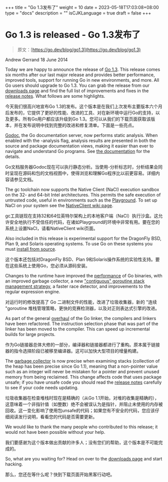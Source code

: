 +++
title = "Go 1.3发布了"
weight = 10
date = 2023-05-18T17:03:08+08:00
type = "docs"
description = ""
isCJKLanguage = true
draft = false
+++

# Go 1.3 is released - Go 1.3发布了

> 原文：[https://go.dev/blog/go1.3](https://go.dev/blog/go1.3)

Andrew Gerrand
18 June 2014

Today we are happy to announce the release of [Go 1.3](https://go.dev/doc/go1.3). This release comes six months after our last major release and provides better performance, improved tools, support for running Go in new environments, and more. All Go users should upgrade to Go 1.3. You can grab the release from our [downloads page](https://go.dev/dl/) and find the full list of improvements and fixes in the [release notes](https://go.dev/doc/go1.3). What follows are some highlights.

今天我们很高兴地宣布Go 1.3的发布。这个版本是在我们上次发布主要版本六个月后发布的，它提供了更好的性能、改进的工具、对在新环境中运行Go的支持，以及更多。所有Go用户都应该升级到Go 1.3。您可以从我们的下载页面获取该版本，并在发布说明中找到完整的改进和修复清单。下面是一些亮点。

[Godoc](https://godoc.org/code.google.com/p/go.tools/cmd/godoc), the Go documentation server, now performs static analysis. When enabled with the -analysis flag, analysis results are presented in both the source and package documentation views, making it easier than ever to navigate and understand Go programs. See [the documentation](https://go.dev/lib/godoc/analysis/help.html) for the details.

Go文档服务器Godoc现在可以执行静态分析。当使用-分析标志时，分析结果会同时呈现在源码和包的文档视图中，使得浏览和理解Go程序比以前更容易。详细内容请参见文档。

The gc toolchain now supports the Native Client (NaCl) execution sandbox on the 32- and 64-bit Intel architectures. This permits the safe execution of untrusted code, useful in environments such as the [Playground](https://blog.golang.org/playground). To set up NaCl on your system see the [NativeClient wiki page](https://go.dev/wiki/NativeClient).

gc工具链现在支持32和64位英特尔架构上的本地客户端（NaCl）执行沙盒。这允许安全地执行不受信任的代码，在诸如Playground的环境中非常有用。要在您的系统上设置NaCl，请看NativeClient wiki页面。

Also included in this release is experimental support for the DragonFly BSD, Plan 9, and Solaris operating systems. To use Go on these systems you must [install from source](https://go.dev/doc/install/source).

这个版本还包括对DragonFly BSD、Plan 9和Solaris操作系统的实验性支持。要在这些系统上使用Go，您必须从源码安装。

Changes to the runtime have improved the [performance](https://go.dev/doc/go1.3#performance) of Go binaries, with an improved garbage collector, a new ["contiguous" goroutine stack management strategy](https://go.dev/s/contigstacks), a faster race detector, and improvements to the regular expression engine.

对运行时的修改提高了 Go 二进制文件的性能，改进了垃圾收集器，新的 "连续 "goroutine 堆栈管理策略，更快的竞赛检测器，以及对正则表达式引擎的改进。

As part of the general [overhaul](https://go.dev/s/go13linker) of the Go linker, the compilers and linkers have been refactored. The instruction selection phase that was part of the linker has been moved to the compiler. This can speed up incremental builds for large projects.

作为Go链接器总体大修的一部分，编译器和链接器都进行了重构。原本属于链接器的指令选择阶段已被移至编译器。这可以加快大型项目的增量构建。

The [garbage collector](https://go.dev/doc/go1.3#garbage_collector) is now precise when examining stacks (collection of the heap has been precise since Go 1.1), meaning that a non-pointer value such as an integer will never be mistaken for a pointer and prevent unused memory from being reclaimed. This change affects code that uses package unsafe; if you have unsafe code you should read the [release notes](https://go.dev/doc/go1.3#garbage_collector) carefully to see if your code needs updating.

垃圾收集器在检查堆栈时现在是精确的（从Go 1.1开始，对堆的收集是精确的），这意味着一个非指针值（如整数）绝不会被误认为是指针，并阻止未使用的内存被回收。这一变化影响了使用包unsafe的代码；如果您有不安全的代码，您应该仔细阅读发行说明，看看您的代码是否需要更新。

We would like to thank the many people who contributed to this release; it would not have been possible without your help.

我们要感谢为这个版本做出贡献的许多人；没有您们的帮助，这个版本是不可能完成的。

So, what are you waiting for? Head on over to the [downloads page](https://go.dev/dl/) and start hacking.

那么，您还在等什么呢？快到下载页面开始黑客行动吧。
